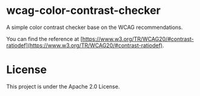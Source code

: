 # wcag-color-contrast-checker

A simple color contrast checker base on the WCAG recommendations.

You can find the reference at [https://www.w3.org/TR/WCAG20/#contrast-ratiodef](https://www.w3.org/TR/WCAG20/#contrast-ratiodef).

# License
This project is under the Apache 2.0 License.
